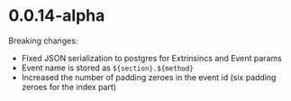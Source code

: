# 0.0.14-alpha

Breaking changes:

- Fixed JSON serialization to postgres for Extrinsincs and Event params
- Event name is stored as `${section}.${method}`
- Increased the number of padding zeroes in the event id (six padding zeroes for the index part)
